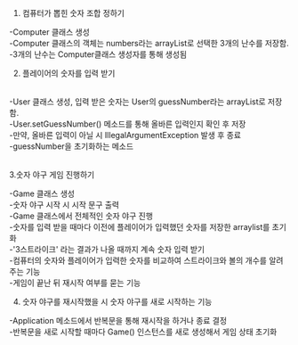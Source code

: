 1. 컴퓨터가 뽑힌 숫자 조합 정하기

-Computer 클래스 생성
</br>-Computer 클래스의 객체는 numbers라는 arrayList로 선택한 3개의 난수를 저장함.
</br>-3개의 난수는 Computer클래스 생성자를 통해 생성됨

2. 플레이어의 숫자를 입력 받기

</br>-User 클래스 생성, 입력 받은 숫자는 User의 guessNumber라는 arrayList로 저장함.
</br>-User.setGuessNumber() 메소드를 통해 올바른 입력인지 확인 후 저장
</br>-만약, 올바른 입력이 아닐 시 IllegalArgumentException 발생 후 종료
</br>-guessNumber을 초기화하는 메소드

</br>3.숫자 야구 게임 진행하기

-Game 클래스 생성
</br>-숫자 야구 시작 시 시작 문구 출력
</br>-Game 클래스에서 전체적인 숫자 야구 진행
</br>-숫자를 입력 받을 때마다 이전에 플레이어가 입력했던 숫자를 저장한 arraylist를 초기화
</br>-'3스트라이크' 라는 결과가 나올 때까지 계속 숫자 입력 받기
</br>-컴퓨터의 숫자와 플레이어가 입력한 숫자를 비교하여 스트라이크와 볼의 개수를 알려주는 기능
</br>-게임이 끝난 뒤 재시작 여부를 묻는 기능

4. 숫자 야구를 재시작했을 시 숫자 야구를 새로 시작하는 기능

-Application 메소드에서 반복문을 통해 재시작을 하거나 종료 결정
</br>-반복문을 새로 시작할 때마다 Game() 인스턴스를 새로 생성해서 게임 상태 초기화
